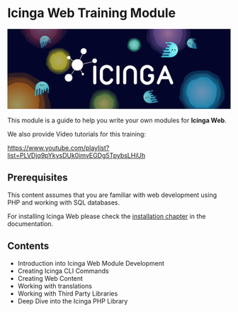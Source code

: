 # Icinga Web Training Module

![Icinga Banner](doc/images/icinga.png)

This module is a guide to help you write your own modules for **Icinga Web**.

We also provide Video tutorials for this training:

https://www.youtube.com/playlist?list=PLVDjq9pYkysDUk0imvEGDg5TpybsLHiUh

## Prerequisites

This content assumes that you are familiar with web development using PHP and working with SQL databases.

For installing Icinga Web please check the [installation chapter](https://icinga.com/docs/icingaweb2/latest/doc/02-Installation/)
in the documentation.

## Contents

* Introduction into Icinga Web Module Development
* Creating Icinga CLI Commands
* Creating Web Content
* Working with translations
* Working with Third Party Libraries
* Deep Dive into the Icinga PHP Library
